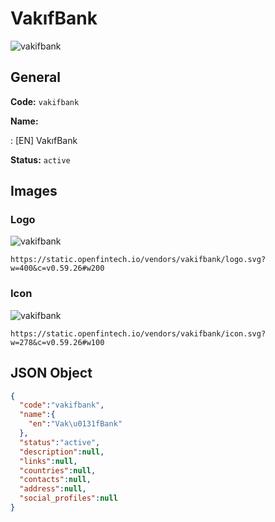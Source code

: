 
# VakıfBank 
![vakifbank](https://static.openfintech.io/vendors/vakifbank/logo.svg?w=400&c=v0.59.26#w200)  

## General 
 
**Code:** `vakifbank` 
 
**Name:** 
 
:	[EN] VakıfBank 
 
**Status:** `active` 
 

## Images 

### Logo 
 
![vakifbank](https://static.openfintech.io/vendors/vakifbank/logo.svg?w=400&c=v0.59.26#w200)  

```
https://static.openfintech.io/vendors/vakifbank/logo.svg?w=400&c=v0.59.26#w200
```  

### Icon 
 
![vakifbank](https://static.openfintech.io/vendors/vakifbank/icon.svg?w=278&c=v0.59.26#w100)  

```
https://static.openfintech.io/vendors/vakifbank/icon.svg?w=278&c=v0.59.26#w100
```  

## JSON Object 

```json
{
  "code":"vakifbank",
  "name":{
    "en":"Vak\u0131fBank"
  },
  "status":"active",
  "description":null,
  "links":null,
  "countries":null,
  "contacts":null,
  "address":null,
  "social_profiles":null
}
```  
